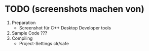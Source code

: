 # TODO (screenshots machen von)
1. Preparation
    - Screenshot für C++ Desktop Developer tools
2. Sample Code ???
2. Compiling
    - Project-Settings clr/safe